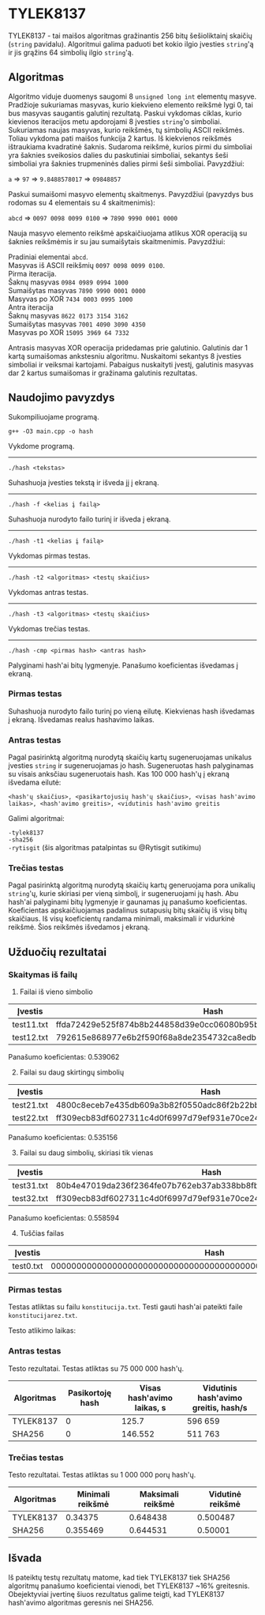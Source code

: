 # TYLEK8137

TYLEK8137 - tai maišos algoritmas gražinantis 256 bitų šešioliktainį skaičių (`string` pavidalu). Algoritmui galima paduoti bet kokio ilgio įvesties `string`'ą ir jis grąžins 64 simbolių ilgio `string`'ą. 

## Algoritmas

Algoritmo viduje duomenys saugomi 8 `unsigned long int` elementų masyve. Pradžioje sukuriamas masyvas, kurio kiekvieno elemento reikšmė lygi 0, tai bus masyvas saugantis galutinį rezultatą. Paskui vykdomas ciklas, kurio kievienos iteracijos metu apdorojami 8 įvesties `string`'o simboliai. Sukuriamas naujas masyvas, kurio reikšmės, tų simbolių ASCII reikšmės. Toliau vykdoma pati maišos funkcija 2 kartus. Iš kiekvienos reikšmės ištraukiama kvadratinė šaknis. Sudaroma reikšmė, kurios pirmi du simboliai yra šaknies sveikosios dalies du paskutiniai simboliai, sekantys šeši simboliai yra šaknies trupmeninės dalies pirmi šeši simboliai. Pavyzdžiui:

`a` => `97` => `9.8488578017` => `09848857`

Paskui sumaišomi masyvo elementų skaitmenys. Pavyzdžiui (pavyzdys bus rodomas su 4 elementais su 4 skaitmenimis):

`abcd` => `0097 0098 0099 0100` => `7890 9990 0001 0000`

Nauja masyvo elemento reikšmė apskaičiuojama atlikus XOR operaciją su šaknies reikšmėmis ir su jau sumaišytais skaitmenimis. Pavyzdžiui:

Pradiniai elementai `abcd`.<br>
Masyvas iš ASCII reikšmių `0097 0098 0099 0100`.<br>
Pirma iteracija.<br>
Šaknų masyvas `0984 0989 0994 1000`<br>
Sumaišytas masyvas `7890 9990 0001 0000`<br>
Masyvas po XOR `7434 0003 0995 1000`<br>
Antra iteracija<br>
Šaknų masyvas `8622 0173 3154 3162`<br>
Sumaišytas masyvas `7001 4090 3090 4350`<br>
Masyvas po XOR `15095 3969 64 7332`<br>


Antrasis masyvas XOR operacija pridedamas prie galutinio. Galutinis dar 1 kartą sumaišomas ankstesniu algoritmu. Nuskaitomi sekantys 8 įvesties simboliai ir veiksmai kartojami. Pabaigus nuskaityti įvestį, galutinis masyvas dar 2 kartus sumaišomas ir gražinama galutinis rezultatas.

## Naudojimo pavyzdys

Sukompiliuojame programą.

`g++ -O3 main.cpp -o hash`

Vykdome programą.

***

`./hash <tekstas>`

Suhashuoja įvesties tekstą ir išveda jį į ekraną.

***

`./hash -f <kelias į failą>`

Suhashuoja nurodyto failo turinį ir išveda į ekraną.

***

`./hash -t1 <kelias į failą>`

Vykdomas pirmas testas.

***

`./hash -t2 <algoritmas> <testų skaičius>`

Vykdomas antras testas.

***

`./hash -t3 <algoritmas> <testų skaičius>`

Vykdomas trečias testas.

***

`./hash -cmp <pirmas hash> <antras hash>`

Palyginami hash'ai bitų lygmenyje. Panašumo koeficientas išvedamas į ekraną.

### Pirmas testas

Suhashuoja nurodyto failo turinį po vieną eilutę. Kiekvienas hash išvedamas į ekraną. Išvedamas realus hashavimo laikas.

### Antras testas

Pagal pasirinktą algoritmą nurodytą skaičių kartų sugeneruojamas unikalus įvesties `string` ir sugeneruojamas jo hash. Sugeneruotas hash palyginamas su visais anksčiau sugeneruotais hash. Kas 100 000 hash'ų į ekraną išvedama eilutė:

`<hash'ų skaičius>, <pasikartojusių hash'ų skaičius>, <visas hash'avimo laikas>, <hash'avimo greitis>, <vidutinis hash'avimo greitis`

Galimi algoritmai:

`-tylek8137`<br>
`-sha256`<br>
`-rytisgit` (šis algoritmas patalpintas su @Rytisgit sutikimu)

### Trečias testas

Pagal pasirinktą algoritmą nurodytą skaičių kartų generuojama pora unikalių `string`'ų, kurie skiriasi per vieną simbolį, ir sugeneruojami jų hash. Abu hash'ai palyginami bitų lygmenyje ir gaunamas jų panašumo koeficientas. Koeficientas apskaičiuojamas padalinus sutapusių bitų skaičių iš visų bitų skaičiaus. Iš visų koeficientų randama minimali, maksimali ir vidurkinė reikšmė. Šios reikšmės išvedamos į ekraną.

## Užduočių rezultatai

### Skaitymas iš failų

1. Failai iš vieno simbolio

| Įvestis | Hash |
|---------|------|
| test11.txt | ffda72429e525f874b8b244858d39e0cc06080b95b5f5924a0480d56a6cb4773 | 
| test12.txt | 792615e868977e6b2f590f68a8de2354732ca8edb515e8a217cddd5ed2635031 | 

Panašumo koeficientas: 0.539062

2. Failai su daug skirtingų simbolių

| Įvestis | Hash |
|---------|------|
| test21.txt | 4800c8eceb7e435db609a3b82f0550adc86f2b22bbcf93c8dcc1b93e3d745b0d | 
| test22.txt | ff309ecb83df6027311c4d0f6997d79ef931e70ce24f3fe510e9f3057df9ebf5 | 

Panašumo koeficientas: 0.535156

3. Failai su daug simbolių, skiriasi tik vienas

| Įvestis | Hash |
|---------|------|
| test31.txt | 80b4e47019da236f2364fe07b762eb37ab338bb8fbce3d639269407df55b3483 | 
| test32.txt | ff309ecb83df6027311c4d0f6997d79ef931e70ce24f3fe510e9f3057df9ebf5 | 

Panašumo koeficientas: 0.558594

4. Tuščias failas

| Įvestis | Hash |
|---------|------|
| test0.txt | 0000000000000000000000000000000000000000000000000000000000000000 | 

### Pirmas testas

Testas atliktas su failu `konstitucija.txt`. Testi gauti hash'ai pateikti faile `konstitucijarez.txt`.

Testo atlikimo laikas: 

### Antras testas

Testo rezultatai. Testas atliktas su 75 000 000 hash'ų.

| Algoritmas | Pasikortoję hash | Visas hash'avimo laikas, s | Vidutinis hash'avimo greitis, hash/s |
|------------|------------------|-------------------------|------------------------------|
| TYLEK8137 | 0 | 125.7 | 596 659 |
| SHA256    | 0 | 146.552 | 511 763 | 

### Trečias testas

Testo rezultatai. Testas atliktas su 1 000 000 porų hash'ų.

| Algoritmas | Minimali reikšmė | Maksimali reikšmė | Vidutinė reikšmė |
|------------|------------------|-------------------|------------------|
| TYLEK8137 | 0.34375 | 0.648438 | 0.500487 |
| SHA256    | 0.355469 | 0.644531 | 0.50001 |

## Išvada

Iš pateiktų testų rezultatų matome, kad tiek TYLEK8137 tiek SHA256 algoritmų panašumo koeficientai vienodi, bet TYLEK8137 ~16% greitesnis. Obejektyviai įvertinę šiuos rezultatus galime teigti, kad TYLEK8137 hash'avimo algoritmas geresnis nei SHA256. 

